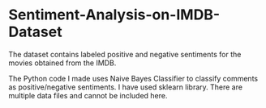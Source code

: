 # Sentiment-Analysis-on-IMDB-Dataset

The dataset contains labeled positive and negative sentiments for the movies obtained from the IMDB. 

The Python code I made uses Naive Bayes Classifier to classify comments as positive/negative sentiments. I have used sklearn library.
There are multiple data files and cannot be included here. 
